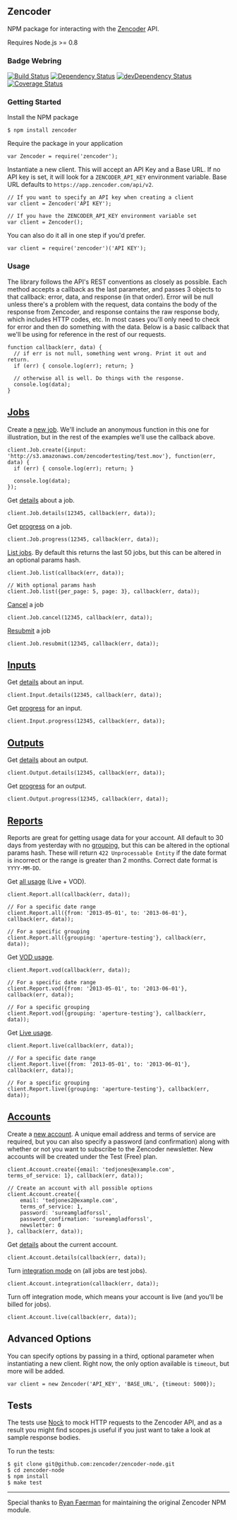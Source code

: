Zencoder
----

NPM package for interacting with the [Zencoder](http://zencoder.com) API.

Requires Node.js >= 0.8

### Badge Webring

[![Build Status](https://travis-ci.org/zencoder/zencoder-node.png?branch=master)](https://travis-ci.org/zencoder/zencoder-node) [![Dependency Status](https://david-dm.org/zencoder/zencoder-node.png)](https://david-dm.org/zencoder/zencoder-node) [![devDependency Status](https://david-dm.org/zencoder/zencoder-node/dev-status.png)](https://david-dm.org/zencoder/zencoder-node#info=devDependencies) [![Coverage Status](https://coveralls.io/repos/zencoder/zencoder-node/badge.png?branch=master)](https://coveralls.io/r/zencoder/zencoder-node?branch=master)

### Getting Started

Install the NPM package

    $ npm install zencoder

Require the package in your application

    var Zencoder = require('zencoder');

Instantiate a new client. This will accept an API Key and a Base URL. If no API key is set, it will look for a `ZENCODER_API_KEY` environment variable. Base URL defaults to `https://app.zencoder.com/api/v2`.

    // If you want to specify an API key when creating a client
    var client = Zencoder('API KEY');

    // If you have the ZENCODER_API_KEY environment variable set
    var client = Zencoder();

You can also do it all in one step if you'd prefer.

    var client = require('zencoder')('API KEY');

### Usage

The library follows the API's REST conventions as closely as possible. Each method accepts a callback as the last parameter, and passes 3 objects to that callback: error, data, and response (in that order). Error will be null unless there's a problem with the request, data contains the body of the response from Zencoder, and response contains the raw response body, which includes HTTP codes, etc. In most cases you'll only need to check for error and then do something with the data. Below is a basic callback that we'll be using for reference in the rest of our requests.

    function callback(err, data) {
      // if err is not null, something went wrong. Print it out and return.
      if (err) { console.log(err); return; }

      // otherwise all is well. Do things with the response.
      console.log(data);
    }


## [Jobs](https://app.zencoder.com/docs/api/jobs)

Create a [new job](https://app.zencoder.com/docs/api/jobs/create). We'll include an anonymous function in this one for illustration, but in the rest of the examples we'll use the callback above.

    client.Job.create({input: 'http://s3.amazonaws.com/zencodertesting/test.mov'}, function(err, data) {
      if (err) { console.log(err); return; }

      console.log(data);
    });

Get [details](https://app.zencoder.com/docs/api/jobs/show) about a job.

    client.Job.details(12345, callback(err, data));

Get [progress](https://app.zencoder.com/docs/api/jobs/progress) on a job.

    client.Job.progress(12345, callback(err, data));

[List jobs](https://app.zencoder.com/docs/api/jobs/list). By default this returns the last 50 jobs, but this can be altered in an optional params hash.

    client.Job.list(callback(err, data));

    // With optional params hash
    client.Job.list({per_page: 5, page: 3}, callback(err, data));

[Cancel](https://app.zencoder.com/docs/api/jobs/cancel) a job

    client.Job.cancel(12345, callback(err, data));

[Resubmit](https://app.zencoder.com/docs/api/jobs/resubmit) a job

    client.Job.resubmit(12345, callback(err, data));

## [Inputs](https://app.zencoder.com/docs/api/inputs)

Get [details](https://app.zencoder.com/docs/api/inputs/show) about an input.

    client.Input.details(12345, callback(err, data));

Get [progress](https://app.zencoder.com/docs/api/inputs/progress) for an input.

    client.Input.progress(12345, callback(err, data));

## [Outputs](https://app.zencoder.com/docs/api/outputs)

Get [details](https://app.zencoder.com/docs/api/outputs/show) about an output.

    client.Output.details(12345, callback(err, data));

Get [progress](https://app.zencoder.com/docs/api/outputs/progress) for an output.

    client.Output.progress(12345, callback(err, data));

## [Reports](https://app.zencoder.com/docs/api/reports)

Reports are great for getting usage data for your account. All default to 30 days from yesterday with no [grouping](https://app.zencoder.com/docs/api/encoding/job/grouping), but this can be altered in the optional params hash. These will return `422 Unprocessable Entity` if the date format is incorrect or the range is greater than 2 months. Correct date format is `YYYY-MM-DD`.

Get [all usage](https://app.zencoder.com/docs/api/reports/all) (Live + VOD).

    client.Report.all(callback(err, data));

    // For a specific date range
    client.Report.all({from: '2013-05-01', to: '2013-06-01'}, callback(err, data));

    // For a specific grouping
    client.Report.all({grouping: 'aperture-testing'}, callback(err, data));

Get [VOD usage](https://app.zencoder.com/docs/api/reports/vod).

    client.Report.vod(callback(err, data));

    // For a specific date range
    client.Report.vod({from: '2013-05-01', to: '2013-06-01'}, callback(err, data));

    // For a specific grouping
    client.Report.vod({grouping: 'aperture-testing'}, callback(err, data));

Get [Live usage](https://app.zencoder.com/docs/api/reports/live).

    client.Report.live(callback(err, data));

    // For a specific date range
    client.Report.live({from: '2013-05-01', to: '2013-06-01'}, callback(err, data));

    // For a specific grouping
    client.Report.live({grouping: 'aperture-testing'}, callback(err, data));

## [Accounts](https://app.zencoder.com/docs/api/accounts)

Create a [new account](https://app.zencoder.com/docs/api/accounts/create). A unique email address and terms of service are required, but you can also specify a password (and confirmation) along with whether or not you want to subscribe to the Zencoder newsletter. New accounts will be created under the Test (Free) plan.

	client.Account.create({email: 'tedjones@example.com', terms_of_service: 1}, callback(err, data));

	// Create an account with all possible options
	client.Account.create({
		email: 'tedjones2@example.com',
		terms_of_service: 1,
		password: 'sureamgladforssl',
		password_confirmation: 'sureamgladforssl',
		newsletter: 0
	}, callback(err, data));

Get [details](https://app.zencoder.com/docs/api/accounts/show) about the current account.

	client.Account.details(callback(err, data));

Turn [integration mode](https://app.zencoder.com/docs/api/accounts/integration) on (all jobs are test jobs).

    client.Account.integration(callback(err, data));

Turn off integration mode, which means your account is live (and you'll be billed for jobs).

	client.Account.live(callback(err, data));

## Advanced Options

You can specify options by passing in a third, optional parameter when instantiating a new client. Right now, the only option available is `timeout`, but more will be added.

    var client = new Zencoder('API_KEY', 'BASE_URL', {timeout: 5000});

## Tests

The tests use [Nock](https://github.com/flatiron/nock) to mock HTTP requests to the Zencoder API, and as a result you might find scopes.js useful if you just want to take a look at sample response bodies.

To run the tests:

	$ git clone git@github.com:zencoder/zencoder-node.git
	$ cd zencoder-node
	$ npm install
	$ make test

----

Special thanks to [Ryan Faerman](http://www.ryanfaerman.com/) for maintaining the original Zencoder NPM module.
